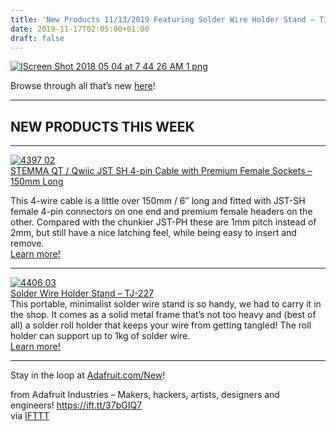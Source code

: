 ```yaml
---
title: 'New Products 11/13/2019 Featuring Solder Wire Holder Stand – TJ-227'
date: 2019-11-17T02:05:00+01:00
draft: false
---
```


[![IScreen Shot 2018 05 04 at 7 44 26 AM 1 png](https://cdn-blog.adafruit.com/uploads/2019/11/IIScreen-Shot-2018-05-04-at-7_44_26-AM-1_png.png "IScreen-Shot-2018-05-04-at-7_44_26-AM-1_png.png")](https://www.adafruit.com/new)  

Browse through all that’s new [here](https://www.adafruit.com/new)!

* * *

NEW PRODUCTS THIS WEEK
----------------------

* * *

[![4397 02](https://cdn-blog.adafruit.com/uploads/2019/11/I4397-02.jpg "4397-02.jpg")](https://www.adafruit.com/product/4397)  
[STEMMA QT / Qwiic JST SH 4-pin Cable with Premium Female Sockets – 150mm Long](https://www.adafruit.com/product/4397)

This 4-wire cable is a little over 150mm / 6″ long and fitted with JST-SH female 4-pin connectors on one end and premium female headers on the other. Compared with the chunkier JST-PH these are 1mm pitch instead of 2mm, but still have a nice latching feel, while being easy to insert and remove.  
[Learn more!](https://www.adafruit.com/product/4397)

* * *

[![4406 03](https://cdn-blog.adafruit.com/uploads/2019/11/I4406-03.jpg "4406-03.jpg")](https://www.adafruit.com/product/4406)  
[Solder Wire Holder Stand – TJ-227](https://www.adafruit.com/product/4406)  
This portable, minimalist solder wire stand is so handy, we had to carry it in the shop. It comes as a solid metal frame that’s not too heavy and (best of all) a solder roll holder that keeps your wire from getting tangled! The roll holder can support up to 1kg of solder wire.  
[Learn more!](https://www.adafruit.com/product/4406)

* * *

Stay in the loop at [Adafruit.com/New](https://www.adafruit.com/new)!

  
  
from Adafruit Industries – Makers, hackers, artists, designers and engineers! https://ift.tt/37bGIQ7  
via [IFTTT](https://ifttt.com/?ref=da&site=blogger)